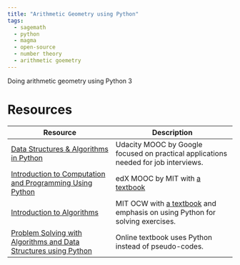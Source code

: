 ```yaml
---
title: "Arithmetic Geometry using Python"
tags:
  - sagemath
  - python
  - magma
  - open-source
  - number theory
  - arithmetic goemetry
---
```

Doing arithmetic geometry using Python 3

# Resources

| Resource | Description |
| --------- | ----- |
| [Data Structures & Algorithms in Python](https://www.udacity.com/course/data-structures-and-algorithms-in-python--ud513) | Udacity MOOC by Google focused on practical applications needed for job interviews.|
| [Introduction to Computation and Programming Using Python](https://www.edx.org/course/introduction-to-computer-science-and-programming-7)| edX MOOC by MIT with [a textbook](https://mitpress.mit.edu/books/introduction-computation-and-programming-using-python-third-edition) |
| [Introduction to Algorithms](http://ocw.mit.edu/6-006F11) | MIT OCW with [a textbook](https://mitpress.mit.edu/books/introduction-algorithms-third-edition) and emphasis on using Python for solving exercises.|
| [Problem Solving with Algorithms and Data Structures using Python](https://runestone.academy/runestone/books/published/pythonds/index.html) | Online textbook uses Python instead of pseudo-codes.|
